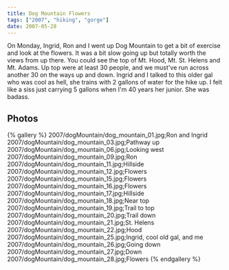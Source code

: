 ```yaml
---
title: Dog Mountain Flowers
tags: ["2007", "hiking", "gorge"]
date: 2007-05-28
---
```

On Monday, Ingrid, Ron and I went up Dog Mountain to get a bit of exercise and look at the flowers.  It was a bit slow going up but totally worth the views from up there.  You could see the top of Mt. Hood, Mt. St. Helens and Mt. Adams.  Up top were at least 30 people, and we must've run across another 30 on the ways up and down.  Ingrid and I talked to this older gal who was cool as hell, she trains with 2 gallons of water for the hike up.  I felt like a siss just carrying 5 gallons when I'm 40 years her junior.  She was badass.

## Photos 

{% gallery %} 
2007/dogMountain/dog_mountain_01.jpg;Ron and Ingrid
2007/dogMountain/dog_mountain_03.jpg;Pathway up
2007/dogMountain/dog_mountain_06.jpg;Looking west
2007/dogMountain/dog_mountain_09.jpg;Ron
2007/dogMountain/dog_mountain_11.jpg;Hillside
2007/dogMountain/dog_mountain_12.jpg;Flowers
2007/dogMountain/dog_mountain_15.jpg;Flowers
2007/dogMountain/dog_mountain_16.jpg;Flowers
2007/dogMountain/dog_mountain_17.jpg;Hillside
2007/dogMountain/dog_mountain_18.jpg;Near top
2007/dogMountain/dog_mountain_19.jpg;Trail to top
2007/dogMountain/dog_mountain_20.jpg;Trail down
2007/dogMountain/dog_mountain_21.jpg;St. Helens
2007/dogMountain/dog_mountain_22.jpg;Hood
2007/dogMountain/dog_mountain_25.jpg;Ingrid, cool old gal, and me
2007/dogMountain/dog_mountain_26.jpg;Going down
2007/dogMountain/dog_mountain_27.jpg;Down
2007/dogMountain/dog_mountain_28.jpg;Flowers
{% endgallery %}
